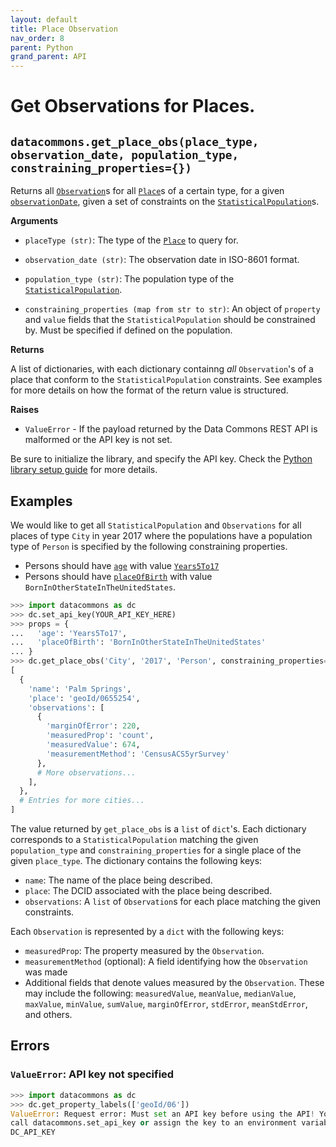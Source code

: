 ```yaml
---
layout: default
title: Place Observation
nav_order: 8
parent: Python
grand_parent: API
---
```


# Get Observations for Places.

## `datacommons.get_place_obs(place_type, observation_date, population_type, constraining_properties={})`

Returns all
[`Observation`](https://browser.datacommons.org/kg?dcid=Observation)s for all
[`Place`](https://browser.datacommons.org/kg?dcid=Place)s of a certain type, for a given
[`observationDate`](https://browser.datacommons.org/kg?dcid=observationDate),
given a set of constraints on the
[`StatisticalPopulation`](https://browser.datacommons.org/kg?dcid=StatisticalPopulation)s.

**Arguments**

*   `placeType (str)`: The type of the
    [`Place`](https://browser.datacommons.org/kg?dcid=Place) to query for.

*   `observation_date (str)`: The observation date in ISO-8601 format.

*   `population_type (str)`: The population type of the
    [`StatisticalPopulation`](https://browser.datacommons.org/kg?dcid=StatisticalPopulation).

*   `constraining_properties (map from str to str)`: An object of `property` and `value` fields
    that the `StatisticalPopulation` should be constrained by. Must be specified if defined on the population.

**Returns**

A list of dictionaries, with each dictionary containng *all* `Observation`'s of
a place that conform to the `StatisticalPopulation` constraints. See examples
for more details on how the format of the return value is structured.

**Raises**

*   `ValueError` - If the payload returned by the Data Commons REST API is malformed or the API key is not set.

Be sure to initialize the library, and specify the API key. Check the [Python library setup guide](/api/python/) for more details.

## Examples

We would like to get all `StatisticalPopulation` and `Observations` for all
places of type `City` in year 2017 where the populations have a population type
of `Person` is specified by the following constraining properties.

* Persons should have [`age`](https://browser.datacommons.org/kg?dcid=age)
  with value [`Years5To17`](https://browser.datacommons.org/kg?dcid=Years5To17)
* Persons should have [`placeOfBirth`](https://browser.datacommons.org/kg?dcid=placeOfBirth)
  with value `BornInOtherStateInTheUnitedStates`.

```python
>>> import datacommons as dc
>>> dc.set_api_key(YOUR_API_KEY_HERE)
>>> props = {
...   'age': 'Years5To17',
...   'placeOfBirth': 'BornInOtherStateInTheUnitedStates'
... }
>>> dc.get_place_obs('City', '2017', 'Person', constraining_properties=props)
[
  {
    'name': 'Palm Springs',
    'place': 'geoId/0655254',
    'observations': [
      {
        'marginOfError': 220,
        'measuredProp': 'count',
        'measuredValue': 674,
        'measurementMethod': 'CensusACS5yrSurvey'
      },
      # More observations...
    ],
  },
  # Entries for more cities...
]
```

The value returned by `get_place_obs` is a `list` of `dict`'s. Each dictionary
corresponds to a `StatisticalPopulation` matching the given `population_type`
and `constraining_properties` for a single place of the given `place_type`. The
dictionary contains the following keys:

* `name`: The name of the place being described.
* `place`: The DCID associated with the place being described.
* `observations`: A `list` of `Observation`s for each place matching the given constraints.

Each `Observation` is represented by a `dict` with the following keys:

* `measuredProp`: The property measured by the `Observation`.
* `measurementMethod` (optional): A field identifying how the `Observation` was
  made
* Additional fields that denote values measured by the `Observation`.  These
  may include the following: `measuredValue`, `meanValue`, `medianValue`,
  `maxValue`, `minValue`, `sumValue`, `marginOfError`, `stdError`,
  `meanStdError`, and others.

## Errors

### `ValueError`: API key not specified

```python
>>> import datacommons as dc
>>> dc.get_property_labels(['geoId/06'])
ValueError: Request error: Must set an API key before using the API! You can
call datacommons.set_api_key or assign the key to an environment variable named
DC_API_KEY
```
